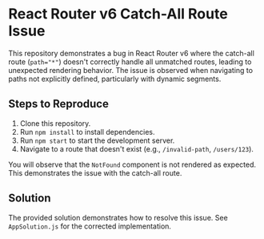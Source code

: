 # React Router v6 Catch-All Route Issue

This repository demonstrates a bug in React Router v6 where the catch-all route (`path="*"`) doesn't correctly handle all unmatched routes, leading to unexpected rendering behavior.  The issue is observed when navigating to paths not explicitly defined, particularly with dynamic segments.

## Steps to Reproduce

1. Clone this repository.
2. Run `npm install` to install dependencies.
3. Run `npm start` to start the development server.
4. Navigate to a route that doesn't exist (e.g., `/invalid-path`, `/users/123`).

You will observe that the `NotFound` component is not rendered as expected.  This demonstrates the issue with the catch-all route.

## Solution

The provided solution demonstrates how to resolve this issue.  See `AppSolution.js` for the corrected implementation.